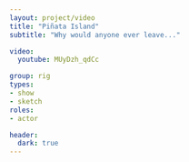```yaml
---
layout: project/video
title: "Piñata Island"
subtitle: "Why would anyone ever leave..."

video:
  youtube: MUyDzh_qdCc

group: rig
types:
- show
- sketch
roles:
- actor

header:
  dark: true
---
```

